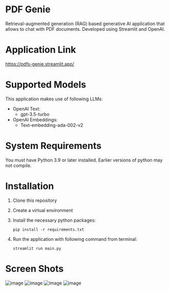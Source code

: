 # PDF Genie
Retrieval-augmented generation (RAG) based generative AI application that allows to chat with PDF documents. Developed using Streamlit and OpenAI.  

# Application Link
https://pdfs-genie.streamlit.app/

# Supported Models
This application makes use of following LLMs:
* OpenAI Text:
  * gpt-3.5-turbo
* OpenAI Embeddings:
  * Text-embedding-ada-002-v2
    
# System Requirements
You must have Python 3.9 or later installed. Earlier versions of python may not compile.

# Installation
1.  Clone this repository
2. Create a virtual environment
3. Install the necessary python packages:

   `pip install -r requirements.txt`
5. Run the application with following command from terminal:

   `streamlit run main.py`

# Screen Shots
![image](https://github.com/mzeeshanaltaf/genai-rag-openai-faiss/assets/154883001/116d9db7-6ff0-4a07-84d4-b4b5f1f0edb0)
![image](https://github.com/mzeeshanaltaf/genai-rag-openai-faiss/assets/154883001/00d2510d-f44d-499b-b3c0-d8b0a57bc007)
![image](https://github.com/mzeeshanaltaf/genai-rag-openai-faiss/assets/154883001/118ed182-103d-4474-b49f-71d95162374b)
![image](https://github.com/mzeeshanaltaf/genai-rag-openai-faiss/assets/154883001/39f84ae5-0043-4612-8839-51bd02131b9c)
